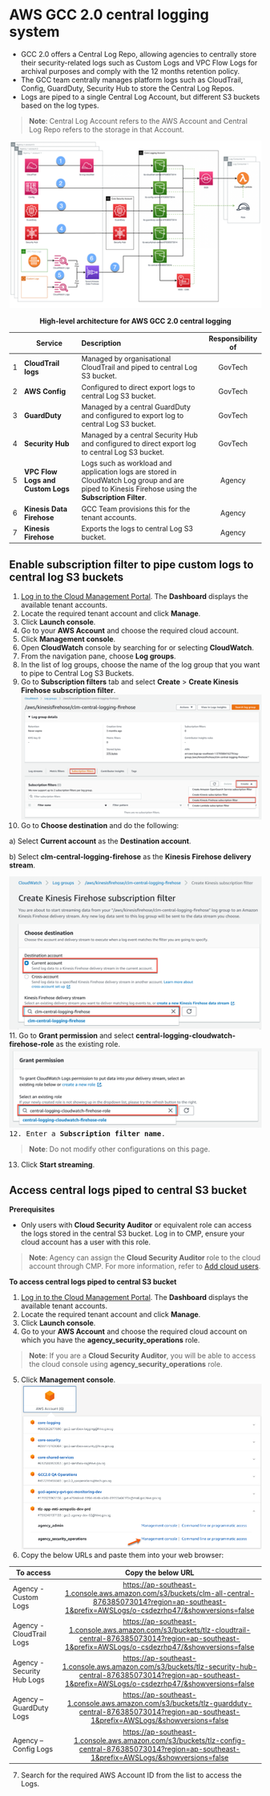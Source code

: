# AWS GCC 2.0 central logging system

- GCC 2.0 offers a Central Log Repo, allowing agencies to centrally store their security-related logs such as Custom Logs and VPC Flow Logs for archival purposes and comply with the 12 months retention policy.
- The GCC team centrally manages platform logs such as CloudTrail, Config, GuardDuty, Security Hub to store the Central Log Repos.
- Logs are piped to a single Central Log Account, but different S3 buckets based on the log types.

> **Note**:
> Central Log Account refers to the AWS Account and Central Log Repo refers to the storage in that Account.

<kbd>![central-log-architecture-diagram-aws](/gcc-central-logging-system/images/central-log-aws-architecture-diagram-numbered.png)</kbd>



<figcaption align = "center"><b>High-level architecture for AWS GCC 2.0 central logging</b></figcaption>


| | Service| Description| Responsibility of |
| --- | ------------- |:-------------|:----: |
| 1 | **CloudTrail logs** | Managed by organisational CloudTrail and piped to central Log S3 bucket.| GovTech |
| 2 | **AWS Config** | Configured to direct export logs to central Log S3 bucket. | GovTech |
| 3 | **GuardDuty** | Managed by a central GuardDuty and configured to export log to central Log S3 bucket.| GovTech |
| 4 | **Security Hub** | Managed by a central Security Hub and configured to direct export log to central Log S3 bucket.| GovTech |
| 5 | **VPC Flow Logs and Custom Logs** | Logs such as workload and application logs are stored in CloudWatch Log group and are piped to Kinesis Firehose using the **Subscription Filter**. | Agency |
| 6 | **Kinesis Data Firehose**| GCC Team provisions this for the tenant accounts. | Agency |
| 7  | **Kinesis Firehose** | Exports the logs to central Log S3 bucket.| Agency |

## Enable subscription filter to pipe custom logs to central log S3 buckets

1.	[Log in to the Cloud Management Portal](log-in-to-cmp). The **Dashboard** displays the available tenant accounts.
2.	Locate the required tenant account and click **Manage**.
3.	Click **Launch console**.
4.	Go to your **AWS Account** and choose the required cloud account.
5.	Click **Management console**.
6.	Open **CloudWatch** console by searching for or selecting **CloudWatch**.
7.	From the navigation pane, choose **Log groups**.
8.	In the list of log groups, choose the name of the log group that you want to pipe to Central Log S3 Buckets.
9.	Go to **Subscription filters** tab and select **Create** > **Create Kinesis Firehose subscription filter**.
<kbd>![create-kfh-subscription-filter-1](/gcc-central-logging-system/images/create-kinesis-firehose-subscription-filter.png)</kbd>
10.	Go to **Choose destination** and do the following:

  a)	Select **Current account** as the **Destination account**.

  b)	Select **clm-central-logging-firehose** as the **Kinesis Firehose delivery stream**.

<kbd>![create-kfh-subscription-filter-2](/gcc-central-logging-system/images/create-kinesis-firehose-subscription-filter-2.png)</kbd>
11.	Go to **Grant permission** and select **central-logging-cloudwatch-firehose-role** as the existing role.
<kbd>![grant-permission](/gcc-central-logging-system/images/grant-permission.png)
12. Enter a **Subscription filter name**.

> **Note**:
> Do not modify other configurations on this page.  

13.	Click **Start streaming**.

## Access central logs piped to central S3 bucket

**Prerequisites**

-  Only users with **Cloud Security Auditor** or equivalent role can access the logs stored in the central S3 bucket. Log in to CMP, ensure your cloud account has a user with this role.

> **Note**:
> Agency can assign the **Cloud Security Auditor** role to the cloud account through CMP. For more information, refer to [Add cloud users](manage-csp-account-users).

**To access central logs piped to central S3 bucket**

1.	[Log in to the Cloud Management Portal](log-in-to-cmp). The **Dashboard** displays the available tenant accounts.
2.	Locate the required tenant account and click **Manage**.
3.	Click **Launch console**.
4.	Go to your **AWS Account** and choose the required cloud account on which you have the **agency_security_operations** role.

> **Note**:
> If you are a **Cloud Security Auditor**, you will be able to access the cloud console using **agency_security_operations** role.

5.	Click **Management console**.
![choose-aws-account](/gcc-central-logging-system/images/choose-aws-account.png)</kbd>
6. Copy the below URLs and paste them into your web browser:

| To access  | Copy the below URL |
| ------------- |:-------------:|
|Agency - Custom Logs | https://ap-southeast-1.console.aws.amazon.com/s3/buckets/clm-all-central-876385073014?region=ap-southeast-1&prefix=AWSLogs/o-csdezrhp47/&showversions=false     |
| Agency - CloudTrail Logs       | https://ap-southeast-1.console.aws.amazon.com/s3/buckets/tlz-cloudtrail-central-876385073014?region=ap-southeast-1&prefix=AWSLogs/o-csdezrhp47/&showversions=false     |
| Agency - Security Hub Logs      | https://ap-southeast-1.console.aws.amazon.com/s3/buckets/tlz-security-hub-central-876385073014?region=ap-southeast-1&prefix=AWSLogs/o-csdezrhp47/&showversions=false     |
| Agency – GuardDuty Logs | https://ap-southeast-1.console.aws.amazon.com/s3/buckets/tlz-guardduty-central-876385073014?region=ap-southeast-1&prefix=AWSLogs/&showversions=false |
| Agency – Config Logs | https://ap-southeast-1.console.aws.amazon.com/s3/buckets/tlz-config-central-876385073014?region=ap-southeast-1&prefix=AWSLogs/&showversions=false |

7. Search for the required AWS Account ID from the list to access the Logs.

<!--
6.	Open **Amazon Kinesis** console by searching for or selecting **Kinesis**.
7.	From the navigation pane, choose **Delivery Streams**.
8.	Select **clm-central-logging-firehose**.
<kbd>![select-clm-central-logging](/gcc-central-logging-system/images/select-clm-central-logging.png)</kbd>
9. On **clm-central-logging-firehose**, choose the **Configuration** tab.
<kbd>![delivery-stream-details](/gcc-central-logging-system/images/delivery-stream-details.png)</kbd>
10.	Under the **Destination settings**, choose the specified S3 bucket link.
<kbd>![destination-settings](/gcc-central-logging-system/images/destination-settings.png)</kbd>
11.	Open o-csdezrhp47/ and search for the required AWS Account ID from the list to access the Logs.
<kbd>![objects](/gcc-central-logging-system/images/objects.png)</kbd>

-->

